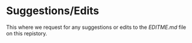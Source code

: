 # Suggestions/Edits

 This where we request for any suggestions or edits to the _EDITME.md_ file on this repistory.
